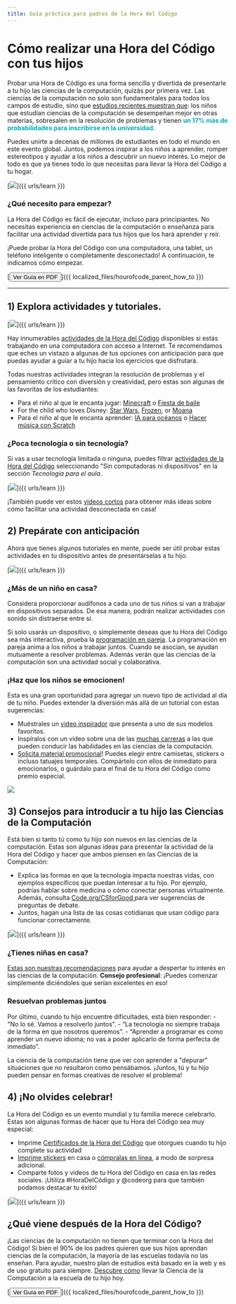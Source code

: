 ```yaml
---
title: Guía práctica para padres de la Hora del Código
---
```


# Cómo realizar una Hora del Código con tus hijos

Probar una Hora de Código es una forma sencilla y divertida de presentarle a tu hijo las ciencias de la computación, quizás por primera vez. Las ciencias de la computación no solo son fundamentales para todos los campos de estudio, sino que [estudios recientes muestran que](https://medium.com/@codeorg/cs-helps-students-outperform-in-school-college-and-workplace-66dd64a69536): los niños que estudian ciencias de la computación se desempeñan mejor en otras materias, sobresalen en la resolución de problemas y tienen <font color="00adbc"><b>un 17% más de probabilidades para inscribirse en la universidad</b></font>.

Puedes unirte a decenas de millones de estudiantes en todo el mundo en este evento global. Juntos, podemos inspirar a los niños a aprender, romper estereotipos y ayudar a los niños a descubrir un nuevo interés. Lo mejor de todo es que ya tienes todo lo que necesitas para llevar la Hora del Código a tu hogar.

[![](/images/fit-600/Marketing/mother-helping-her-daughter-use-a-laptop-4260325.jpg)]({{ urls/learn }})

<h3>¿Qué necesito para empezar?</h3>

La Hora del Código es fácil de ejecutar, incluso para principiantes. No necesitas experiencia en ciencias de la computación o enseñanza para facilitar una actividad divertida para tus hijos que los hará aprender y reír.

¡Puede probar la Hora del Código con una computadora, una tablet, un teléfono inteligente o completamente desconectado! A continuación, te indicamos cómo empezar.

[<button>Ver Guía en PDF </button>]({{ localized_files/hourofcode_parent_how_to }})

* * *

## 1) Explora actividades y tutoriales.

[![](/images/fit-600/tutorials.png)]({{ urls/learn }})

Hay innumerables [actividades de la Hora del Código](https://hourofcode.com/us/learn) disponibles si estás trabajando en una computadora con acceso a Internet. Te recomendamos que eches un vistazo a algunas de tus opciones con anticipación para que puedas ayudar a guiar a tu hijo hacia los ejercicios que disfrutará.

Todas nuestras actividades integran la resolución de problemas y el pensamiento crítico con diversión y creatividad, pero estas son algunas de las favoritas de los estudiantes:

- Para el niño al que le encanta jugar: [Minecraft](https://code.org/minecraft) o [Fiesta de baile](https://code.org/dance)
- For the child who loves Disney: [Star Wars](https://code.org/starwars), [Frozen](https://studio.code.org/s/frozen/lessons/1/levels/1), or [Moana](https://partners.disney.com/hour-of-code?cds&cmp=vanity%7Cnatural%7Cus%7Cmoanahoc%7C)
- Para el niño al que le encanta aprender: [IA para océanos](https://code.org/oceans) o [Hacer música con Scratch ](https://scratch.mit.edu/projects/editor/?tutorial=music&utm_source=codeorg)

<h3>¿Poca tecnología o sin tecnología?</h3>

Si vas a usar tecnología limitada o ninguna, puedes filtrar [actividades de la Hora del Código](https://hourofcode.com/us/learn) seleccionando "Sin computadoras ni dispositivos" en la sección *Tecnología para el aula*.

[![](/images/fit-500/Marketing/filtering-activities-hoc.jpg)]({{ urls/learn }})

¡También puede ver estos [videos cortos](https://www.youtube.com/playlist?list=PLzdnOPI1iJNcpfa4LtbaIl35gqir_5XUu) para obtener más ideas sobre cómo facilitar una actividad desconectada en casa!

## 2) Prepárate con anticipación

Ahora que tienes algunos tutoriales en mente, puede ser útil probar estas actividades en tu dispositivo antes de presentárselas a tu hijo.

[![](/images/fit-600/Marketing/father-and-children-looking-at-a-laptop-4260749.jpg)]({{ urls/learn }})

<h3>¿Más de un niño en casa?</h3>

Considera proporcionar audífonos a cada uno de tus niños si van a trabajar en dispositivos separados. De esa manera, podrán realizar actividades con sonido sin distraerse entre sí.

Si solo usarás un dispositivo, o simplemente deseas que tu Hora del Código sea más interactiva, prueba la [programación en pareja](https://www.youtube.com/watch?v=vgkahOzFH2Q). La programación en pareja anima a los niños a trabajar juntos. Cuando se asocian, se ayudan mutuamente a resolver problemas. Además verán que las ciencias de la computación son una actividad social y colaborativa.

<h3>¡Haz que los niños se emocionen! </h3>

Esta es una gran oportunidad para agregar un nuevo tipo de actividad al día de tu niño. Puedes extender la diversión más allá de un tutorial con estas sugerencias:

- Muéstrales un [video inspirador](https://www.youtube.com/playlist?list=PLzdnOPI1iJNcadqJAZnbDYShie4gLZQQJ) que presenta a uno de sus modelos favoritos.
- Inspíralos con un video sobre una de las [muchas carreras](https://www.youtube.com/playlist?list=PLzdnOPI1iJNfpD8i4Sx7U0y2MccnrNZuP) a las que pueden conducir las habilidades en las ciencias de la computación.
- [Solicita material promocional](https://store.code.org/)! Puedes elegir entre camisetas, stickers o incluso tatuajes temporales. Compártelo con ellos de inmediato para emocionarlos, o guárdalo para el final de tu Hora del Código como premio especial. 

<a href="https://store.code.org/" target="_blank"><img src="/images/fit-500/Marketing/hourofcodestore.jpg"></a>

## 3) Consejos para introducir a tu hijo las Ciencias de la Computación

Está bien si tanto tú como tu hijo son nuevos en las ciencias de la computación. Estas son algunas ideas para presentar la actividad de la Hora del Código y hacer que ambos piensen en las Ciencias de la Computación:

- Explica las formas en que la tecnología impacta nuestras vidas, con ejemplos específicos que puedan interesar a tu hijo. Por ejemplo, podrías hablar sobre medicina o cómo conectar personas virtualmente. Además, consulta [Code.org/CSforGood ](https://code.org/csforgood) para ver sugerencias de preguntas de debate.
- Juntos, hagan una lista de las cosas cotidianas que usan código para funcionar correctamente.

[![](/images/fit-600/Marketing/girl-sitting-on-sofa-while-using-tablet-computer-4144035.jpg)]({{ urls/learn }})

<h3>¿Tienes niñas en casa?</h3>

<a href="https://code.org/girls">Estas son nuestras recomendaciones</a> para ayudar a despertar tu interés en las ciencias de la computación. **Consejo profesional**: ¡Puedes comenzar simplemente diciéndoles que serían excelentes en eso!

<h3>Resuelvan problemas juntos</h3>

Por último, cuando tu hijo encuentre dificultades, está bien responder: - "No lo sé. Vamos a resolverlo juntos”. - “La tecnología no siempre trabaja de la forma en que nosotros queremos”. - “Aprender a programar es como aprender un nuevo idioma; no vas a poder aplicarlo de forma perfecta de inmediato”.

La ciencia de la computación tiene que ver con aprender a "depurar" situaciones que no resultaron como pensábamos. ¡Juntos, tú y tu hijo pueden pensar en formas creativas de resolver el problema!

## 4) ¡No olvides celebrar!

La Hora del Código es un evento mundial y tu familia merece celebrarlo. Estas son algunas formas de hacer que tu Hora del Código sea muy especial:

- Imprime [Certificados de la Hora del Código](https://staging.code.org/certificates) que otorgues cuando tu hijo complete su actividad 
- [Imprime stickers](https://staging.hourofcode.com/us/promote/resources#stickers) en casa o [cómpralas en línea](https://store.code.org/), a modo de sorpresa adicional. 
- Comparte fotos y videos de tu Hora del Código en casa en las redes sociales. ¡Utiliza #HoraDelCódigo y @codeorg para que también podamos destacar tu éxito!

[![](/images/fit-600/Marketing/g8TUlHzF.jpeg)]({{ urls/learn }})

<h2>¿Qué viene después de la Hora del Código?</h2>

¡Las ciencias de la computación no tienen que terminar con la Hora del Código! Si bien el 90% de los padres quieren que sus hijos aprendan ciencias de la computación, la mayoría de las escuelas todavía no las enseñan. Para ayudar, nuestro plan de estudios está basado en la web y es de uso gratuito para siempre. [Descubre cómo](https://code.org/yourschool) llevar la Ciencia de la Computación a la escuela de tu hijo hoy.

[<button>Ver Guía en PDF </button>]({{ localized_files/hourofcode_parent_how_to }})